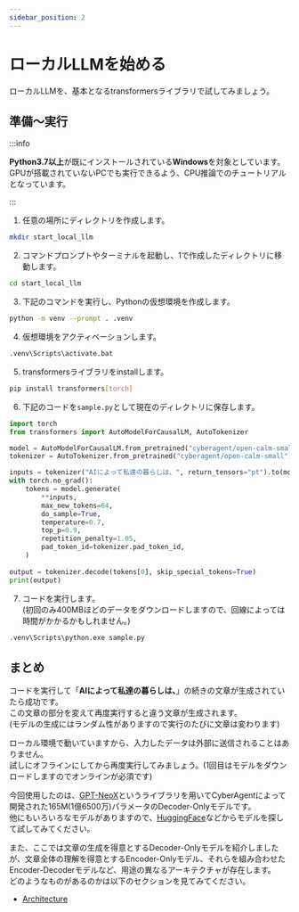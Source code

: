 ```yaml
---
sidebar_position: 2
---
```


# ローカルLLMを始める
ローカルLLMを、基本となるtransformersライブラリで試してみましょう。

## 準備～実行
:::info

**Python3.7以上**が既にインストールされている**Windows**を対象としています。\
GPUが搭載されていないPCでも実行できるよう、CPU推論でのチュートリアルとなっています。

:::

1. 任意の場所にディレクトリを作成します。
```bash
mkdir start_local_llm
```

2. コマンドプロンプトやターミナルを起動し、1で作成したディレクトリに移動します。
```bash
cd start_local_llm
```

3. 下記のコマンドを実行し、Pythonの仮想環境を作成します。
```bash
python -m venv --prompt . .venv
```

4. 仮想環境をアクティベーションします。
```bash
.venv\Scripts\activate.bat
```

5. transformersライブラリをinstallします。
```bash
pip install transformers[torch]
```

6. 下記のコードを`sample.py`として現在のディレクトリに保存します。
```python
import torch
from transformers import AutoModelForCausalLM, AutoTokenizer

model = AutoModelForCausalLM.from_pretrained("cyberagent/open-calm-small", torch_dtype=torch.float16)
tokenizer = AutoTokenizer.from_pretrained("cyberagent/open-calm-small")

inputs = tokenizer("AIによって私達の暮らしは、", return_tensors="pt").to(model.device)
with torch.no_grad():
    tokens = model.generate(
        **inputs,
        max_new_tokens=64,
        do_sample=True,
        temperature=0.7,
        top_p=0.9,
        repetition_penalty=1.05,
        pad_token_id=tokenizer.pad_token_id,
    )
    
output = tokenizer.decode(tokens[0], skip_special_tokens=True)
print(output)
```

7. コードを実行します。\
(初回のみ400MBほどのデータをダウンロードしますので、回線によっては時間がかかるかもしれません。)
```bash
.venv\Scripts\python.exe sample.py
```

## まとめ
コードを実行して「**AIによって私達の暮らしは、**」の続きの文章が生成されていたら成功です。\
この文章の部分を変えて再度実行すると違う文章が生成されます。\
(モデルの生成にはランダム性がありますので実行のたびに文章は変わります)

ローカル環境で動いていますから、入力したデータは外部に送信されることはありません。\
試しにオフラインにしてから再度実行してみましょう。(1回目はモデルをダウンロードしますのでオンラインが必須です)

今回使用したのは、[GPT-NeoX](https://github.com/EleutherAI/gpt-neox)というライブラリを用いてCyberAgentによって開発された165M(1億6500万)パラメータのDecoder-Onlyモデルです。\
他にもいろいろなモデルがありますので、[HuggingFace](https://huggingface.co/)などからモデルを探して試してみてください。

また、ここでは文章の生成を得意とするDecoder-Onlyモデルを紹介しましたが、文章全体の理解を得意とするEncoder-Onlyモデル、それらを組み合わせたEncoder-Decoderモデルなど、用途の異なるアーキテクチャが存在します。\
どのようなものがあるのかは以下のセクションを見てみてください。
- [Architecture](/docs/category/architecture/)
